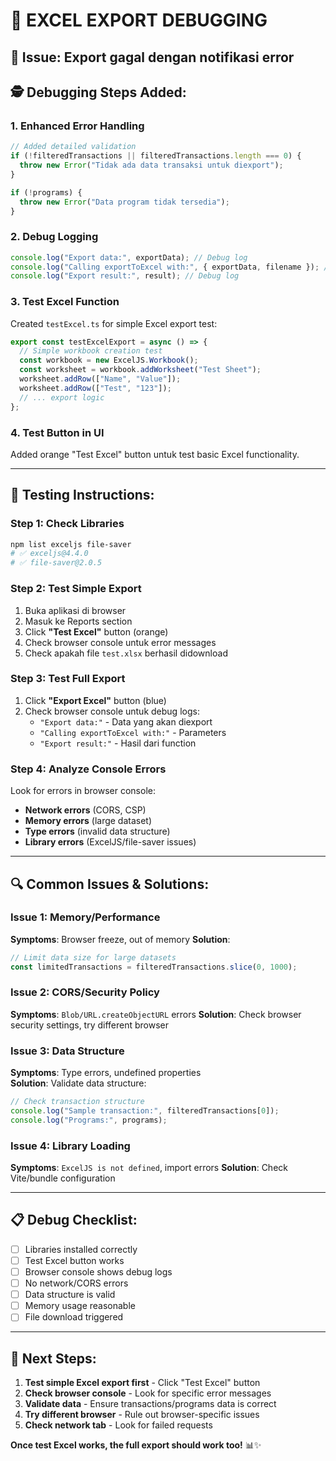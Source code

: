 # 🔧 EXCEL EXPORT DEBUGGING

## 🚨 **Issue**: Export gagal dengan notifikasi error

## 🕵️ **Debugging Steps Added:**

### 1. **Enhanced Error Handling**

```typescript
// Added detailed validation
if (!filteredTransactions || filteredTransactions.length === 0) {
  throw new Error("Tidak ada data transaksi untuk diexport");
}

if (!programs) {
  throw new Error("Data program tidak tersedia");
}
```

### 2. **Debug Logging**

```typescript
console.log("Export data:", exportData); // Debug log
console.log("Calling exportToExcel with:", { exportData, filename }); // Debug log
console.log("Export result:", result); // Debug log
```

### 3. **Test Excel Function**

Created `testExcel.ts` for simple Excel export test:

```typescript
export const testExcelExport = async () => {
  // Simple workbook creation test
  const workbook = new ExcelJS.Workbook();
  const worksheet = workbook.addWorksheet("Test Sheet");
  worksheet.addRow(["Name", "Value"]);
  worksheet.addRow(["Test", "123"]);
  // ... export logic
};
```

### 4. **Test Button in UI**

Added orange "Test Excel" button untuk test basic Excel functionality.

---

## 🧪 **Testing Instructions:**

### **Step 1: Check Libraries**

```bash
npm list exceljs file-saver
# ✅ exceljs@4.4.0
# ✅ file-saver@2.0.5
```

### **Step 2: Test Simple Export**

1. Buka aplikasi di browser
2. Masuk ke Reports section
3. Click **"Test Excel"** button (orange)
4. Check browser console untuk error messages
5. Check apakah file `test.xlsx` berhasil didownload

### **Step 3: Test Full Export**

1. Click **"Export Excel"** button (blue)
2. Check browser console untuk debug logs:
   - `"Export data:"` - Data yang akan diexport
   - `"Calling exportToExcel with:"` - Parameters
   - `"Export result:"` - Hasil dari function

### **Step 4: Analyze Console Errors**

Look for errors in browser console:

- **Network errors** (CORS, CSP)
- **Memory errors** (large dataset)
- **Type errors** (invalid data structure)
- **Library errors** (ExcelJS/file-saver issues)

---

## 🔍 **Common Issues & Solutions:**

### **Issue 1: Memory/Performance**

**Symptoms**: Browser freeze, out of memory
**Solution**:

```typescript
// Limit data size for large datasets
const limitedTransactions = filteredTransactions.slice(0, 1000);
```

### **Issue 2: CORS/Security Policy**

**Symptoms**: `Blob/URL.createObjectURL` errors
**Solution**: Check browser security settings, try different browser

### **Issue 3: Data Structure**

**Symptoms**: Type errors, undefined properties  
**Solution**: Validate data structure:

```typescript
// Check transaction structure
console.log("Sample transaction:", filteredTransactions[0]);
console.log("Programs:", programs);
```

### **Issue 4: Library Loading**

**Symptoms**: `ExcelJS is not defined`, import errors
**Solution**: Check Vite/bundle configuration

---

## 📋 **Debug Checklist:**

- [ ] Libraries installed correctly
- [ ] Test Excel button works
- [ ] Browser console shows debug logs
- [ ] No network/CORS errors
- [ ] Data structure is valid
- [ ] Memory usage reasonable
- [ ] File download triggered

---

## 🚀 **Next Steps:**

1. **Test simple Excel export first** - Click "Test Excel" button
2. **Check browser console** - Look for specific error messages
3. **Validate data** - Ensure transactions/programs data is correct
4. **Try different browser** - Rule out browser-specific issues
5. **Check network tab** - Look for failed requests

**Once test Excel works, the full export should work too!** 📊✨
